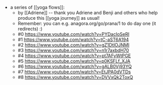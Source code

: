 - a series of [[yoga flows]]:
  - by [[Adriene]] -- thank you Adriene and Benji and others who help produce this [[yoga journey]] as usual!
  - Remember: you can e.g. anagora.org/go/prana/1 to do day one (it redirects) :)
  - #0 https://www.youtube.com/watch?v=PYDacIoSeRI
  - #1 https://www.youtube.com/watch?v=tC-aST6A194
  - #2 https://www.youtube.com/watch?v=gZ1DtlOJNMI
  - #3 https://www.youtube.com/watch?v=n1r7axbdH70
  - #4 https://www.youtube.com/watch?v=pt7AFyWtPGE
  - #5 https://www.youtube.com/watch?v=p0KSFLf_XJA
  - #6 https://www.youtube.com/watch?v=gALB0Vj93YQ
  - #7 https://www.youtube.com/watch?v=EtJPA0dVTDs
  - #8 https://www.youtube.com/watch?v=DVVxQk2ToxQ
